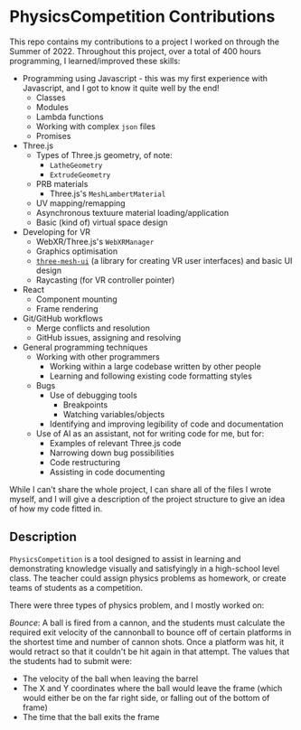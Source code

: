 # PhysicsCompetition Contributions

This repo contains my contributions to a project I worked on through the Summer
of 2022. Throughout this project, over a total of 400 hours programming, I
learned/improved these skills:

- Programming using Javascript - this was my first experience with Javascript,
  and I got to know it quite well by the end!
  - Classes
  - Modules
  - Lambda functions
  - Working with complex `json` files
  - Promises
- Three.js
  - Types of Three.js geometry, of note:
    - `LatheGeometry`
    - `ExtrudeGeometry`
  - PRB materials
    - Three.js's `MeshLambertMaterial`
  - UV mapping/remapping
  - Asynchronous textuure material loading/application
  - Basic (kind of) virtual space design
- Developing for VR
  - WebXR/Three.js's `WebXRManager`
  - Graphics optimisation
  - [`three-mesh-ui`](https://github.com/felixmariotto/three-mesh-ui) (a library for creating VR user interfaces) and basic UI design
  - Raycasting (for VR controller pointer)
- React
  - Component mounting
  - Frame rendering
- Git/GitHub workflows
  - Merge conflicts and resolution
  - GitHub issues, assigning and resolving
- General programming techniques
  - Working with other programmers
    - Working within a large codebase written by other people
    - Learning and following existing code formatting styles
  - Bugs
    - Use of debugging tools
      - Breakpoints
      - Watching variables/objects
    - Identifying and improving legibility of code and documentation
  - Use of AI as an assistant, not for writing code for me, but for:
    - Examples of relevant Three.js code
    - Narrowing down bug possibilities
    - Code restructuring
    - Assisting in code documenting

While I can't share the whole project, I can share all of the files I wrote
myself, and I will give a description of the project structure to give an idea
of how my code fitted in.

## Description

`PhysicsCompetition` is a tool designed to assist in learning and demonstrating
knowledge visually and satisfyingly in a high-school level class. The teacher
could assign physics problems as homework, or create teams of students as a
competition.

There were three types of physics problem, and I mostly worked on:

_Bounce_: A ball is fired from a cannon, and the students must calculate the
required exit velocity of the cannonball to bounce off of certain platforms
in the shortest time and number of cannon shots. Once a platform was hit,
it would retract so that it couldn't be hit again in that attempt. The values
that the students had to submit were:

- The velocity of the ball when leaving the barrel
- The X and Y coordinates where the ball would leave the frame (which would
  either be on the far right side, or falling out of the bottom of frame)
- The time that the ball exits the frame
